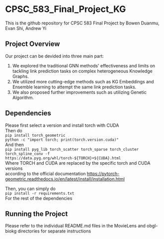 # CPSC_583_Final_Project_KG
This is the github repository for CPSC 583 Final Project by Bowen Duanmu, Evan Shi, Andrew Yi

## Project Overview
Our project can be devided into three main part:

1. We explored the traditional GNN methods' effectiveness and limits on tackling link prediction tasks on complex heterogeneous Knowledge Graphs.  
2. We utilized more cutting-edge methods such as KG Embeddings and Ensemble learning to attempt the same link prediction tasks. 
3. We also proposed further improvements such as utilizing Genetic Algorithm.

## Dependencies
Please first select a version and install torch with CUDA\
Then do\
`pip install torch_geometric`\
`python -c "import torch; print(torch.version.cuda)"`\
And then\
`pip install pyg_lib torch_scatter torch_sparse torch_cluster torch_spline_conv -f https://data.pyg.org/whl/torch-${TORCH}+${CUDA}.html`\
Where TORCH and CUDA are replaced by the specific torch and CUDA versions\
according to the official documentation https://pytorch-geometric.readthedocs.io/en/latest/install/installation.html

Then, you can simply do\
`pip install -r requirements.txt`\
For the rest of the dependencies

## Running the Project
Please refer to the individual README.md files in the MovieLens and obgl-biokg directories for separate instructions

